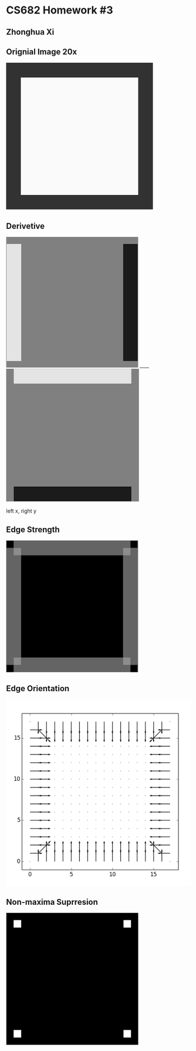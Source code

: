 CS682 Homework #3
=================

Zhonghua Xi
-----------

Orignial Image 20x
------------------
![Image](/hw3/results/org.png?raw=true)

Derivetive
---------------
![Image](/hw3/results/dx.png?raw=true) ____ ![Image](/hw3/results/dy.png?raw=true)

left x, right y

Edge Strength
---------------
![Image](/hw3/results/edge.png?raw=true)


Edge Orientation
---------------
![Image](/hw3/results/orientation.png?raw=true)

Non-maxima Suprresion
----------------
![Image](/hw3/results/nms.png?raw=true)
